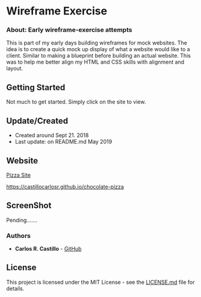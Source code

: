 # Wireframe Exercise

### About:  Early wireframe-exercise attempts

This is part of my early days building wireframes for mock websites.
       The idea is to create a quick mock up display of what a website would like to a client.
       Similar to making a blueprint before building an actual website.
       This was to help me better align my HTML and CSS skills with alignment and layout.

## Getting Started

Not much to get started.  Simply click on the site to view.


## Update/Created
* Created around Sept 21. 2018
* Last update: on README.md May 2019

## Website

[Pizza Site](https://castillocarlosr.github.io/chocolate-pizza)

https://castillocarlosr.github.io/chocolate-pizza

## ScreenShot
Pending.......

### Authors
* **Carlos R. Castillo** - [GitHub](https://github.com/castillocarlosr)

## License

This project is licensed under the MIT License - see the [LICENSE.md](LICENSE.md) file for details.
